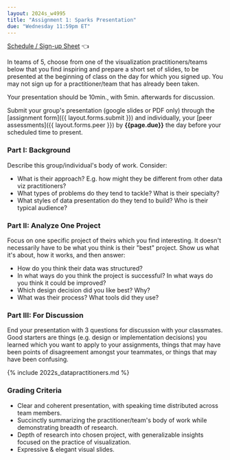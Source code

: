 ```yaml
---
layout: 2024s_w4995
title: "Assignment 1: Sparks Presentation"
due: "Wednesday 11:59pm ET"
---
```


[Schedule / Sign-up Sheet](https://docs.google.com/spreadsheets/d/1ZbGENzq5OQkw3KlhelRp9lYzqOUxaXmj3x_FivK16JU/edit?usp=sharing) 👈

In teams of 5, choose from one of the visualization practitioners/teams below that you find inspiring and prepare a short set of slides, to be presented at the beginning of class on the day for which you signed up. You may not sign up for a practitioner/team that has already been taken.

Your presentation should be 10min., with 5min. afterwards for discussion.

Submit your group's presentation (google slides or PDF only) through the [assignment form]({{ layout.forms.submit }}) and individually, your [peer assessments]({{ layout.forms.peer }}) by **{{page.due}}** the day before your scheduled time to present.

### Part I: Background

Describe this group/individual's body of work. Consider:
- What is their approach? E.g. how might they be different from other data viz practitioners?
- What types of problems do they tend to tackle? What is their specialty?
- What styles of data presentation do they tend to build? Who is their typical audience?

### Part II: Analyze One Project

Focus on one specific project of theirs which you find interesting. It doesn't necessarily have to be what you think is their "best" project.
Show us what it's about, how it works, and then answer:
- How do you think their data was structured?
- In what ways do you think the project is successful? In what ways do you think it could be improved?
- Which design decision did you like best? Why?
- What was their process? What tools did they use?

### Part III: For Discussion

End your presentation with 3 questions for discussion with your classmates. Good starters are things (e.g. design or implementation decisions) you learned which you want to apply to your assignments, things that may have been points of disagreement amongst your teammates, or things that may have been confusing.

{% include 2022s_datapractitioners.md %}

### Grading Criteria

* Clear and coherent presentation, with speaking time distributed across team members.
* Succinctly summarizing the practitioner/team's body of work while demonstrating breadth of research.
* Depth of research into chosen project, with generalizable insights focused on the practice of visualization.
* Expressive & elegant visual slides.
